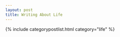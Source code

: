 ```yaml
---
layout: post
title: Writing About Life
---
```


{% include categorypostlist.html category="life" %}

